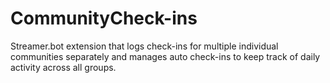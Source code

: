 # CommunityCheck-ins
Streamer.bot extension that logs check-ins for multiple individual communities separately and manages auto check-ins to keep track of daily activity across all groups.
